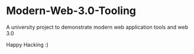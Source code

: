 # Modern-Web-3.0-Tooling
A university project to demonstrate modern web application tools and web 3.0

Happy Hacking :)
